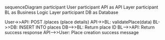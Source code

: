 sequenceDiagram
  participant User
  participant API as API Layer
  participant BL as Business Logic Layer
  participant DB as Database

  User->>API: POST /places (place details)
  API->>BL: validatePlace(data)
  BL->>DB: INSERT INTO places
  DB-->>BL: Return place ID
  BL-->>API: Return success response
  API-->>User: Place creation success message
